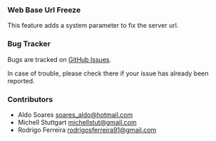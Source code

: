 ### Web Base Url Freeze

This feature adds a system parameter to fix the server url.

### Bug Tracker

Bugs are tracked on [GitHub Issues](https://github.com/multidadosti-erp/multidadosti-addons/issues).

In case of trouble, please check there if your issue has already been reported.

### Contributors

* Aldo Soares <soares_aldo@hotmail.com>
* Michell Stuttgart <michellstut@gmail.com>
* Rodrigo Ferreira <rodrigosferreira91@gmail.com>